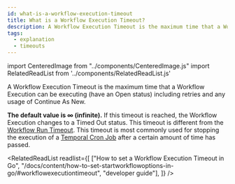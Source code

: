 ```yaml
---
id: what-is-a-workflow-execution-timeout
title: What is a Workflow Execution Timeout?
description: A Workflow Execution Timeout is the maximum time that a Workflow Execution can be executing (have an Open status) including retries and any usage of Continue As New.
tags:
  - explanation
  - timeouts
---
```


import CenteredImage from "../components/CenteredImage.js"
import RelatedReadList from '../components/RelatedReadList.js'

A Workflow Execution Timeout is the maximum time that a Workflow Execution can be executing (have an Open status) including retries and any usage of Continue As New.

<CenteredImage
imagePath="/diagrams/workflow-execution-timeout.svg"
imageSize="100"
title="Workflow Execution Timeout period"
/>

**The default value is ∞ (infinite).**
If this timeout is reached, the Workflow Execution changes to a Timed Out status.
This timeout is different from the [Workflow Run Timeout](/docs/content/what-is-a-workflow-run-timeout).
This timeout is most commonly used for stopping the execution of a [Temporal Cron Job](/docs/content/what-is-a-temporal-cron-job) after a certain amount of time has passed.

<RelatedReadList
readlist={[
["How to set a Workflow Execution Timeout in Go", "/docs/content/how-to-set-startworkflowoptions-in-go/#workflowexecutiontimeout", "developer guide"],
]}
/>
